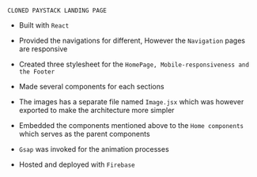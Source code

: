  `CLONED PAYSTACK LANDING PAGE` 

- Built with `React`

- Provided the navigations for different, However the `Navigation` pages are responsive

- Created three stylesheet for the `HomePage, Mobile-responsiveness and the Footer`

- Made several components for each sections

- The images has a separate file named `Image.jsx` which was however exported to make the architecture more simpler

- Embedded the components mentioned above to the `Home components` which serves as the parent components

- `Gsap` was invoked for the animation processes

- Hosted and deployed with `Firebase`
